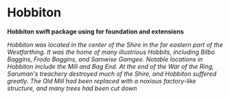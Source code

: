 # Hobbiton

**Hobbiton swift package using for foundation and extensions**

*Hobbiton was located in the center of the Shire in the far eastern part of the Westfarthing. It was the home of many illustrious Hobbits, including Bilbo Baggins, Frodo Baggins, and Samwise Gamgee. Notable locations in Hobbiton include the Mill and Bag End. At the end of the War of the Ring, Saruman's treachery destroyed much of the Shire, and Hobbiton suffered greatly. The Old Mill had been replaced with a noxious factory-like structure, and many trees had been cut down*

